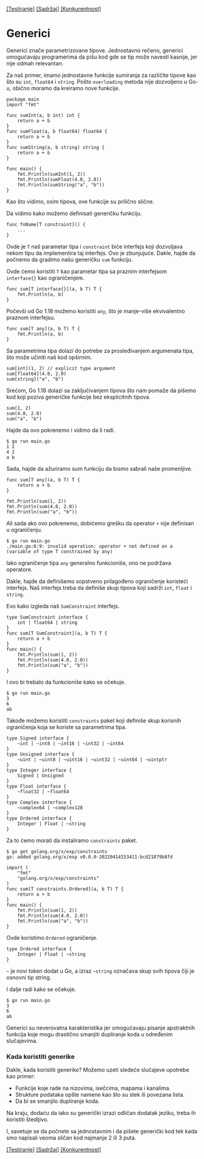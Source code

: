 [[Testiranje]](19_Testiranje.md) [[Sadržaj]](toc.md) [[Konkurentnost]](21_Konkurentnost.md)

# Generici

Generici znače parametrizovane tipove. Jednostavno rečeno, generici omogućavaju programerima da pišu kod gde se tip može navesti kasnije, jer nije odmah relevantan.

Za naš primer, imamo jednostavne funkcije sumiranja za različite tipove kao što su `int`, `float64` i `string`. Pošto `overloading` metoda nije dozvoljeno u Go-u, obično moramo da kreiramo nove funkcije.
```
package main
import "fmt"

func sumInt(a, b int) int {
	return a + b
}
func sumFloat(a, b float64) float64 {
	return a + b
}
func sumString(a, b string) string {
	return a + b
}

func main() {
	fmt.Println(sumInt(1, 2))
	fmt.Println(sumFloat(4.0, 2.0))
	fmt.Println(sumString("a", "b"))
}
```
Kao što vidimo, osim tipova, ove funkcije su prilično slične.

Da vidimo kako možemo definisati generičku funkciju.
```
func fnName[T constraint]() {
	...
}
```
Ovde je `T` naš parametar tipa i `constraint` biće interfejs koji dozvoljava nekom tipu da implementira taj interfejs. Ovo je zbunjujuće. Dakle, hajde da počnemo da gradimo našu generičku `sum` funkciju.

Ovde ćemo koristiti `T` kao parametar tipa sa praznim interfejsom `interface{}` kao ograničenjem.
```
func sum[T interface{}](a, b T) T {
	fmt.Println(a, b)
}
```
Počevši od Go 1.18 možemo koristiti `any`, što je manje-više ekvivalentno praznom interfejsu.
```
func sum[T any](a, b T) T {
	fmt.Println(a, b)
}
```
Sa parametrima tipa dolazi do potrebe za prosleđivanjem argumenata tipa, što može učiniti naš kod opširnim.
```
sum[int](1, 2) // explicit type argument
sum[float64](4.0, 2.0)
sum[string]("a", "b")
```
Srećom, Go 1.18 dolazi sa zaključivanjem tipova što nam pomaže da pišemo kod koji poziva generičke funkcije bez eksplicitnih tipova.
```
sum(1, 2)
sum(4.0, 2.0)
sum("a", "b")
```
Hajde da ovo pokrenemo i vidimo da li radi.

	$ go run main.go
	1 2
	4 2
	a b

Sada, hajde da ažuriramo sum funkciju da bismo sabrali naše promenljive.
```
func sum[T any](a, b T) T {
	return a + b
}

fmt.Println(sum(1, 2))
fmt.Println(sum(4.0, 2.0))
fmt.Println(sum("a", "b"))
```
Ali sada ako ovo pokrenemo, dobićemo grešku da operator `+` nije definisan u ograničenju.

	$ go run main.go
	./main.go:6:9: invalid operation: operator + not defined on a (variable of type T constrained by any)

Iako ograničenje tipa `any` generalno funkcioniše, ono ne podržava operatore.

Dakle, hajde da definišemo sopstveno prilagođeno ograničenje koristeći interfejs. Naš interfejs treba da definiše skup tipova koji sadrži `int`, `float` i `string`.

Evo kako izgleda naš `SumConstraint` interfejs.
```
type SumConstraint interface {
	int | float64 | string
}
func sum[T SumConstraint](a, b T) T {
	return a + b
}
func main() {
	fmt.Println(sum(1, 2))
	fmt.Println(sum(4.0, 2.0))
	fmt.Println(sum("a", "b"))
}
```
I ovo bi trebalo da funkcioniše kako se očekuje.

	$ go run main.go
	3
	6
	ab

Takođe možemo koristiti `constraints` paket koji definiše skup korisnih ograničenja koja se koriste sa parametrima tipa.
```
type Signed interface {
	~int | ~int8 | ~int16 | ~int32 | ~int64
}
type Unsigned interface {
	~uint | ~uint8 | ~uint16 | ~uint32 | ~uint64 | ~uintptr
}
type Integer interface {
	Signed | Unsigned
}
type Float interface {
	~float32 | ~float64
}
type Complex interface {
	~complex64 | ~complex128
}
type Ordered interface {
	Integer | Float | ~string
}
```
Za to ćemo morati da instaliramo `constraints` paket.

	$ go get golang.org/x/exp/constraints
	go: added golang.org/x/exp v0.0.0-20220414153411-bcd21879b8fd
```
import (
	"fmt"
	"golang.org/x/exp/constraints"
)
func sum[T constraints.Ordered](a, b T) T {
	return a + b
}
func main() {
	fmt.Println(sum(1, 2))
	fmt.Println(sum(4.0, 2.0))
	fmt.Println(sum("a", "b"))
}
```
Ovde koristimo `Ordered` ograničenje.
```
type Ordered interface {
	Integer | Float | ~string
}
```
`~` je novi token dodat u Go, a izraz `~string` označava skup svih tipova čiji je osnovni tip string.

I dalje radi kako se očekuje.

	$ go run main.go
	3
	6
	ab

Generici su neverovatna karakteristika jer omogućavaju pisanje apstraktnih funkcija koje mogu drastično smanjiti dupliranje koda u određenim slučajevima.

### Kada koristiti generike

Dakle, kada koristiti generike? Možemo uzeti sledeće slučajeve upotrebe kao primer:

- Funkcije koje rade na nizovima, isečcima, mapama i kanalima.
- Strukture podataka opšte namene kao što su stek ili povezana lista.
- Da bi se smanjilo dupliranje koda.

Na kraju, dodaću da iako su generički izrazi odličan dodatak jeziku, treba ih koristiti štedljivo.

I, savetuje se da počnete sa jednostavnim i da pišete generički kod tek kada smo napisali veoma sličan kod najmanje 2 ili 3 puta.

[[Testiranje]](19_Testiranje.md) [[Sadržaj]](toc.md) [[Konkurentnost]](21_Konkurentnost.md)
